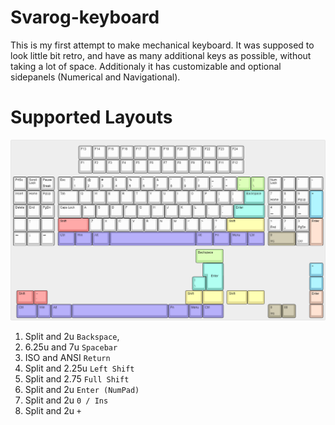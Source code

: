 # Svarog-keyboard
This is my first attempt to make mechanical keyboard. It was supposed to look little bit retro, and have as many additional keys as possible, without taking a lot of space. Additionaly it has customizable and optional sidepanels (Numerical and Navigational).

# Supported Layouts
![Svarog](doc/keyboard-all-layouts.png)
1. Split and 2u `Backspace`,
2. 6.25u and 7u `Spacebar`
3. ISO and ANSI `Return`
4. Split and 2.25u `Left Shift`
5. Split and 2.75 `Full Shift`
6. Split and 2u `Enter (NumPad)`
7. Split and 2u `0 / Ins`
8. Split and 2u `+`